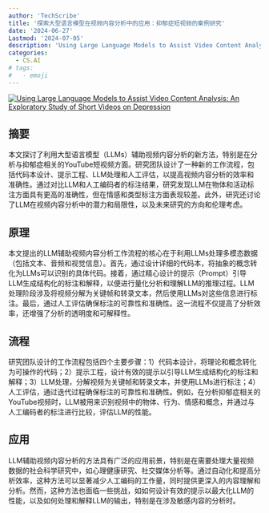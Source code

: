 ```yaml
---
author: 'TechScribe'
title: '探索大型语言模型在视频内容分析中的应用：抑郁症短视频的案例研究'
date: '2024-06-27'
Lastmod: '2024-07-05'
description: 'Using Large Language Models to Assist Video Content Analysis: An Exploratory Study of Short Videos on Depression'
categories:
  - CS.AI
# tags:
#   - emoji
---
```


[![Using Large Language Models to Assist Video Content Analysis: An Exploratory Study of Short Videos on Depression](https://arxiv-research-1301205113.cos.ap-guangzhou.myqcloud.com/images/2406.19528v1.pdf_0.jpg)](https://arxiv.org/abs/2406.19528v1)

## 摘要

本文探讨了利用大型语言模型（LLMs）辅助视频内容分析的新方法，特别是在分析与抑郁症相关的YouTube短视频方面。研究团队设计了一种新的工作流程，包括代码本设计、提示工程、LLM处理和人工评估，以提高视频内容分析的效率和准确性。通过对比LLM和人工编码者的标注结果，研究发现LLM在物体和活动标注方面具有更高的准确性，但在情感和类型标注方面表现较差。此外，研究还讨论了LLM在视频内容分析中的潜力和局限性，以及未来研究的方向和伦理考虑。<!--more-->

## 原理

本文提出的LLM辅助视频内容分析工作流程的核心在于利用LLMs处理多模态数据（包括文本、音频和视觉信息）。首先，通过设计详细的代码本，将抽象的概念转化为LLMs可以识别的具体代码。接着，通过精心设计的提示（Prompt）引导LLM生成结构化的标注和解释，以便进行量化分析和理解LLM的推理过程。LLM处理阶段涉及将视频分解为关键帧和转录文本，然后使用LLMs对这些信息进行标注。最后，通过人工评估确保标注的可靠性和准确性。这一流程不仅提高了分析效率，还增强了分析的透明度和可解释性。

## 流程

研究团队设计的工作流程包括四个主要步骤：1）代码本设计，将理论和概念转化为可操作的代码；2）提示工程，设计有效的提示以引导LLM生成结构化的标注和解释；3）LLM处理，分解视频为关键帧和转录文本，并使用LLMs进行标注；4）人工评估，通过迭代过程确保标注的可靠性和准确性。例如，在分析抑郁症相关的YouTube视频时，LLM被用来识别视频中的物体、行为、情感和概念，并通过与人工编码者的标注进行比较，评估LLM的性能。

## 应用

LLM辅助视频内容分析的方法具有广泛的应用前景，特别是在需要处理大量视频数据的社会科学研究中，如心理健康研究、社交媒体分析等。通过自动化和提高分析效率，这种方法可以显著减少人工编码的工作量，同时提供更深入的内容理解和分析。然而，这种方法也面临一些挑战，如如何设计有效的提示以最大化LLM的性能，以及如何处理和解释LLM的输出，特别是在涉及敏感内容的分析时。